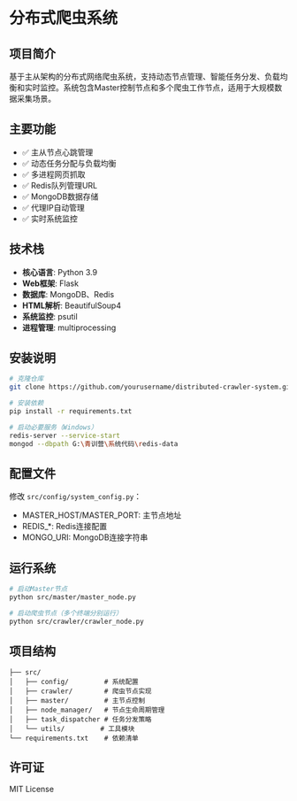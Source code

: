 # 分布式爬虫系统

## 项目简介
基于主从架构的分布式网络爬虫系统，支持动态节点管理、智能任务分发、负载均衡和实时监控。系统包含Master控制节点和多个爬虫工作节点，适用于大规模数据采集场景。

## 主要功能
- ✅ 主从节点心跳管理
- ✅ 动态任务分配与负载均衡
- ✅ 多进程网页抓取
- ✅ Redis队列管理URL
- ✅ MongoDB数据存储
- ✅ 代理IP自动管理
- ✅ 实时系统监控

## 技术栈
- **核心语言**: Python 3.9
- **Web框架**: Flask
- **数据库**: MongoDB、Redis
- **HTML解析**: BeautifulSoup4
- **系统监控**: psutil
- **进程管理**: multiprocessing

## 安装说明
```bash
# 克隆仓库
git clone https://github.com/yourusername/distributed-crawler-system.git

# 安装依赖
pip install -r requirements.txt

# 启动必要服务（Windows）
redis-server --service-start
mongod --dbpath G:\青训营\系统代码\redis-data
```

## 配置文件
修改 `src/config/system_config.py`：
- MASTER_HOST/MASTER_PORT: 主节点地址
- REDIS_*: Redis连接配置
- MONGO_URI: MongoDB连接字符串

## 运行系统
```bash
# 启动Master节点
python src/master/master_node.py

# 启动爬虫节点（多个终端分别运行）
python src/crawler/crawler_node.py
```

## 项目结构
```
├── src/
│   ├── config/         # 系统配置
│   ├── crawler/        # 爬虫节点实现
│   ├── master/         # 主节点控制
│   ├── node_manager/   # 节点生命周期管理
│   ├── task_dispatcher # 任务分发策略
│   └── utils/         # 工具模块
└── requirements.txt    # 依赖清单
```

## 许可证
MIT License